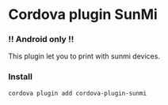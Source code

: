 # Cordova plugin SunMi

### !! Android only !!

This plugin let you to print with sunmi devices.

### Install
```
cordova plugin add cordova-plugin-sunmi
```

